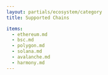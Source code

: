 ```yaml
---
layout: partials/ecosystem/category
title: Supported Chains

items:
  - ethereum.md
  - bsc.md
  - polygon.md
  - solana.md
  - avalanche.md
  - harmony.md
---
```

